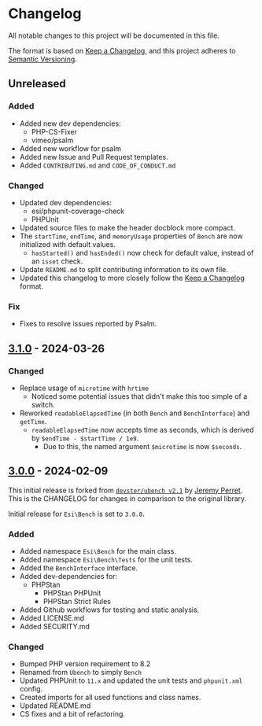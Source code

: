 # Changelog

All notable changes to this project will be documented in this file.

The format is based on [Keep a Changelog](https://keepachangelog.com/en/1.1.0/),
and this project adheres to [Semantic Versioning](https://semver.org/spec/v2.0.0.html).

## Unreleased

### Added

  * Added new dev dependencies:
    * PHP-CS-Fixer
    * vimeo/psalm
  * Added new workflow for psalm
  * Added new Issue and Pull Request templates.
  * Added `CONTRIBUTING.md` and `CODE_OF_CONDUCT.md`

### Changed

  * Updated dev dependencies:
    * esi/phpunit-coverage-check
    * PHPUnit
  * Updated source files to make the header docblock more compact.
  * The `startTime`, `endTime`, and `memoryUsage` properties of `Bench` are now initialized with default values.
    * `hasStarted()` and `hasEnded()` now check for default value, instead of an `isset` check.
  * Update `README.md` to split contributing information to its own file.
  * Updated this changelog to more closely follow the [Keep a Changelog](https://keepachangelog.com/en/1.1.0/) format.

### Fix

  * Fixes to resolve issues reported by Psalm.


## [3.1.0] - 2024-03-26

### Changed

  * Replace usage of `microtime` with `hrtime`
    * Noticed some potential issues that didn't make this too simple of a switch.
  * Reworked `readableElapsedTime` (in both `Bench` and `BenchInterface`) and `getTime`.
    * `readableElapsedTime` now accepts time as seconds, which is derived by `$endTime - $startTime / 1e9`.
      * Due to this, the named argument `$microtime` is now `$seconds`.


## [3.0.0] - 2024-02-09

This initial release is forked from [`devster/ubench v2.1`](https://github.com/devster/ubench) by [Jeremy Perret](https://github.com/devster).
This is the CHANGELOG for changes in comparison to the original library.

Initial release for `Esi\Bench` is set to `3.0.0`.

### Added

  * Added namespace `Esi\Bench` for the main class.
  * Added namespace `Esi\Bench\Tests` for the unit tests.
  * Added the `BenchInterface` interface.
  * Added dev-dependencies for:
    * PHPStan
      * PHPStan PHPUnit
      * PHPStan Strict Rules
  * Added Github workflows for testing and static analysis.
  * Added LICENSE.md
  * Added SECURITY.md

### Changed

  * Bumped PHP version requirement to 8.2
  * Renamed from `Ubench` to simply `Bench`
  * Updated PHPUnit to `11.x` and updated the unit tests and `phpunit.xml` config.
  * Created imports for all used functions and class names.
  * Updated README.md
  * CS fixes and a bit of refactoring.

[unreleased]: https://github.com/ericsizemore/bench/tree/master
[3.1.0]: https://github.com/ericsizemore/bench/releases/tag/v3.1.0
[3.0.0]: https://github.com/ericsizemore/bench/releases/tag/v3.0.0